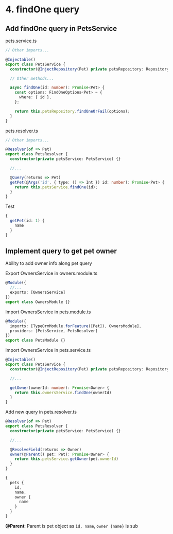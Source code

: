 # 4. findOne query
## Add findOne query in PetsService
pets.service.ts
```typescript
// Other imports...

@Injectable()
export class PetsService {
  constructor(@InjectRepository(Pet) private petsRepository: Repository<Pet>) {}

  // Other methods...

  async findOne(id: number): Promise<Pet> {
    const options: FindOneOptions<Pet> = {
      where: { id }, 
    };

    return this.petsRepository.findOneOrFail(options);
  }
}

```

pets.resolver.ts
```typescript
// Other imports...

@Resolver(of => Pet)
export class PetsResolver {
  constructor(private petsService: PetsService) {}

  //...

  @Query(returns => Pet)
  getPet(@Args('id', { type: () => Int }) id: number): Promise<Pet> {
    return this.petsService.findOne(id);
  }
}
```

Test
```typescript
{
  getPet(id: 1) {
    name
  }
}
```
## Implement query to get pet owner
Ability to add owner info along pet query

Export OwnersService in owners.module.ts
```typescript
@Module({
  //...
  exports: [OwnersService]
})
export class OwnersModule {}
```
Import OwnersService in pets.module.ts
```typescript
@Module({
  imports: [TypeOrmModule.forFeature([Pet]), OwnersModule],
  providers: [PetsService, PetsResolver]
})
export class PetsModule {}
```

Import OwnersService in pets.service.ts
```typescript
@Injectable()
export class PetsService {
  constructor(@InjectRepository(Pet) private petsRepository: Repository<Pet>, private ownersService: OwnersService) {}

  //...

  getOwner(ownerId: number): Promise<Owner> {
    return this.ownersService.findOne(ownerId)
  }
}
```

Add new query in pets.resolver.ts
```typescript
@Resolver(of => Pet)
export class PetsResolver {
  constructor(private petsService: PetsService) {}

  //...

  @ResolveField(returns => Owner)
  owner(@Parent() pet: Pet): Promise<Owner> {
    return this.petsService.getOwner(pet.ownerId)
  }
}
```
```typescript
{
  pets {
    id,
    name,
    owner {
      name
    }
  }
}
```
__@Parent__: Parent is pet object as ```id, name```, ```owner {name}``` is sub



```typescript

```
```typescript

```
```typescript

```
